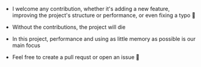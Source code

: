 - I welcome any contribution, whether it's adding a new feature, improving the project's structure or performance, or even fixing a typo 💙

- Without the contributions, the project will die

- In this project, performance and using as little memory as possible is our main focus

- Feel free to create a pull requst or open an issue 🥰
